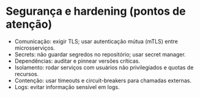 # Segurança e hardening (pontos de atenção)

- Comunicação: exigir TLS; usar autenticação mútua (mTLS) entre microsserviços.
- Secrets: não guardar segredos no repositório; usar secret manager.
- Dependências: auditar e pinnear versões críticas.
- Isolamento: rodar serviços com usuários não privilegiados e quotas de recursos.
- Contenção: usar timeouts e circuit-breakers para chamadas externas.
- Logs: evitar informação sensível em logs.
